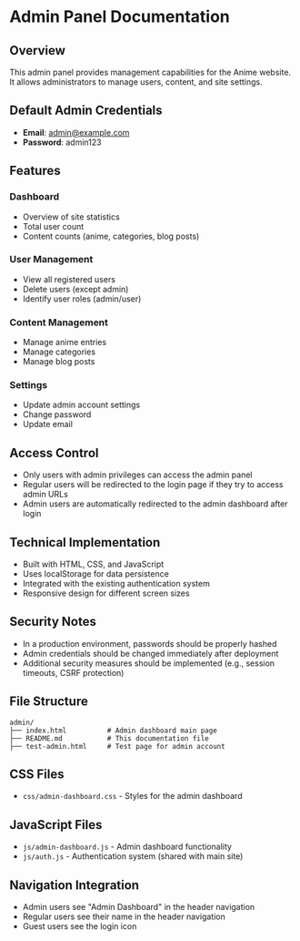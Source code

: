 # Admin Panel Documentation

## Overview
This admin panel provides management capabilities for the Anime website. It allows administrators to manage users, content, and site settings.

## Default Admin Credentials
- **Email**: admin@example.com
- **Password**: admin123

## Features

### Dashboard
- Overview of site statistics
- Total user count
- Content counts (anime, categories, blog posts)

### User Management
- View all registered users
- Delete users (except admin)
- Identify user roles (admin/user)

### Content Management
- Manage anime entries
- Manage categories
- Manage blog posts

### Settings
- Update admin account settings
- Change password
- Update email

## Access Control
- Only users with admin privileges can access the admin panel
- Regular users will be redirected to the login page if they try to access admin URLs
- Admin users are automatically redirected to the admin dashboard after login

## Technical Implementation
- Built with HTML, CSS, and JavaScript
- Uses localStorage for data persistence
- Integrated with the existing authentication system
- Responsive design for different screen sizes

## Security Notes
- In a production environment, passwords should be properly hashed
- Admin credentials should be changed immediately after deployment
- Additional security measures should be implemented (e.g., session timeouts, CSRF protection)

## File Structure
```
admin/
├── index.html          # Admin dashboard main page
├── README.md           # This documentation file
├── test-admin.html     # Test page for admin account
```

## CSS Files
- `css/admin-dashboard.css` - Styles for the admin dashboard

## JavaScript Files
- `js/admin-dashboard.js` - Admin dashboard functionality
- `js/auth.js` - Authentication system (shared with main site)

## Navigation Integration
- Admin users see "Admin Dashboard" in the header navigation
- Regular users see their name in the header navigation
- Guest users see the login icon